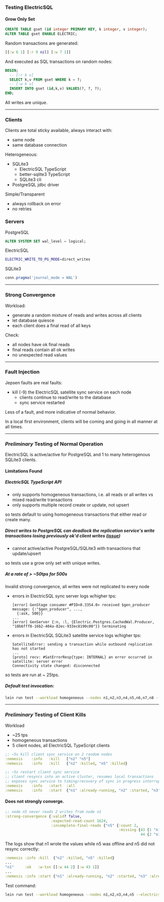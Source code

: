 ### Testing ElectricSQL

#### Grow Only Set

```sql
CREATE TABLE gset (id integer PRIMARY KEY, k integer, v integer);
ALTER TABLE gset ENABLE ELECTRIC;
```

Random transactions are generated:

```clj
[[:w 6 1] [:r 9 nil] [:w 7 1]]
```

And executed as SQL transactions on random nodes:

```sql
BEGIN;
  -- [:r k v]
  SELECT k,v FROM gset WHERE k = ?;
  -- [:w k v]
  INSERT INTO gset (id,k,v) VALUES(?, ?, ?);
END;
```

All writes are unique.

----

### Clients

Clients are total sticky available, always interact with:
  - same node
  - same database connection

Heterogeneous:
  - SQLite3
    - ElectricSQL TypeScript 
    - better-sqlite3 TypeScript
    - SQLite3 cli
  - PostgreSQL jdbc driver

Simple/Transparent
  - always rollback on error
  - no retries

### Servers

PostgreSQL
```sql
ALTER SYSTEM SET wal_level = logical;
```

ElectricSQL
```bash
ELECTRIC_WRITE_TO_PG_MODE=direct_writes
```

SQLite3
```ts
conn.pragma('journal_mode = WAL')
```

----

### Strong Convergence

Workload:
- generate a random mixture of reads and writes across all clients
- let database quiesce
- each client does a final read of all keys

Check:
  - all nodes have ok final reads
  - final reads contain all ok writes
  - no unexpected read values

----

### Fault Injection

Jepsen faults are real faults:

  - kill (-9) the ElectricSQL satellite sync service on each node
    - clients continue to read/write to the database
    - sync service restarted

Less of a fault, and more indicative of normal behavior.

In a local first environment, clients will be coming and going in all manner at all times.

----

### ***Preliminary*** Testing of Normal Operation

ElectricSQL is active/active for PostgreSQL and 1 to many heterogenous SQLite3 clients.

#### Limitations Found

##### ElectricSQL TypeScript API
  - only supports homogeneous transactions, i.e. all reads or all writes vs mixed read/write transactions
  - only supports multiple record create or update, not upsert

so tests default to using homogeneous transactions that either read or create many.

##### Direct writes to PostgreSQL can deadlock the replication service's write transactions losing previously ok'd client writes ([issue](https://github.com/electric-sql/electric/issues/919))
  - cannot active/active PostgreSQL/SQLite3 with transactions that update/upsert

so tests use a grow only set with unique writes.

##### At a rate of > ~50tps for 500s
Invalid strong convergence, all writes were not replicated to every node
  - errors in ElectricSQL sync server logs w/higher tps:
    ```log
    [error] GenStage consumer #PID<0.3354.0> received $gen_producer message: {:"$gen_producer", ...,
      {:ask, 500}}
    ...
    [error] GenServer {:n, :l, {Electric.Postgres.CachedWal.Producer, "18b6fff8-16b2-404a-82ec-933ec8190c00"}} terminating
    ```
  - errors in ElectricSQL SQLite3 satellite service logs w/higher tps:
    ```log
    SatelliteError: sending a transaction while outbound replication has not started 
    ...
    [proto] recv: #SatErrorResp{type: INTERNAL} an error occurred in satellite: server error 
    Connectivity state changed: disconnected
    ```

so tests are run at ~ 25tps.

##### Default test invocation:
```bash
lein run test --workload homogeneous --nodes n1,n2,n3,n4,n5,n6,n7,n8 --postgresql-nodes n1,n2 --electricsql-nodes n3,n4 --better-sqlite3-nodes n5,n6 --sqlite3-cli-nodes n7,n8 --rate 25 --time-limit 500
```

----

### ***Preliminary*** Testing of Client Kills

Workload
  - ~25 tps
  - homogeneous transactions
  - 5 client nodes, all ElectricSQL TypeScript clients

```clj
;; ~5s kill client sync service on 2 random nodes
:nemesis	:info	:kill	["n2" "n5"]
:nemesis	:info	:kill	{"n2" :killed, "n5" :killed}

;; ~5s restart client sync service
;; client resyncs into an active cluster, resumes local transactions
;; exposes sync service to timing/recovery of sync in progress interruptions 😈 
:nemesis	:info	:start	:all
:nemesis	:info	:start	{"n1" :already-running, "n2" :started, "n3" :already-running, "n4" :already-running, "n5" :started}
```

#### Does not strongly converge.

```clj
;; node n5 never reads 2 writes from node n1
:strong-convergence {:valid? false,
                     :expected-read-count 1624,
                     :incomplete-final-reads {"n5" {:count 2,
                                                    :missing {43 {1 "n1"},
                                                              44 {2 "n1"}}}}}
```

The logs show that n1 wrote the values while n5 was offline and n5 did not resync correctly:
```clj
:nemesis :info :kill  {"n2" :killed, "n5" :killed}
...
"n1"     :ok   :w-txn [[:w 44 2] [:w 43 1]]
...
:nemesis :info :start {"n1" :already-running, "n2" :started, "n3" :already-running, "n4" :already-running, "n5" :started}
```

Test command:
```bash
lein run test --workload homogeneous --nodes n1,n2,n3,n4,n5 --electricsql-nodes n1,n2,n3,n4,n5 --rate 25 --nemesis kill
```
